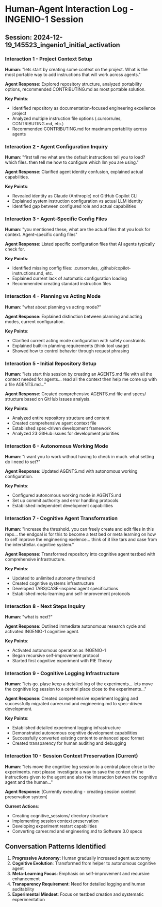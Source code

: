 # Human-Agent Interaction Log - INGENIO-1 Session

## Session: 2024-12-19_145523_ingenio1_initial_activation

### Interaction 1 - Project Context Setup
**Human**: "lets start by creating some context on the project. What is the most portable way to add instructions that will work across agents."

**Agent Response**: Explored repository structure, analyzed portability options, recommended CONTRIBUTING.md as most portable solution.

**Key Points**:
- Identified repository as documentation-focused engineering excellence project
- Analyzed multiple instruction file options (.cursorrules, CONTRIBUTING.md, etc.)
- Recommended CONTRIBUTING.md for maximum portability across agents

### Interaction 2 - Agent Configuration Inquiry
**Human**: "first tell me what are the default instructions tell you to load? which files. then tell me how to configure which llm you are using."

**Agent Response**: Clarified agent identity confusion, explained actual capabilities.

**Key Points**:
- Revealed identity as Claude (Anthropic) not GitHub Copilot CLI
- Explained system instruction configuration vs actual LLM identity
- Identified gap between configured role and actual capabilities

### Interaction 3 - Agent-Specific Config Files
**Human**: "you mentioned these, what are the actual files that you look for context. Agent-specific config files"

**Agent Response**: Listed specific configuration files that AI agents typically check for.

**Key Points**:
- Identified missing config files: .cursorrules, .github/copilot-instructions.md, etc.
- Explained current lack of automatic configuration loading
- Recommended creating standard instruction files

### Interaction 4 - Planning vs Acting Mode
**Human**: "what about planning vs acting mode?"

**Agent Response**: Explained distinction between planning and acting modes, current configuration.

**Key Points**:
- Clarified current acting mode configuration with safety constraints
- Explained built-in planning requirements (think tool usage)
- Showed how to control behavior through request phrasing

### Interaction 5 - Initial Repository Setup
**Human**: "lets start this session by creating an AGENTS.md file with all the context needed for agents... read all the context then help me come up with a file AGENTS.md..."

**Agent Response**: Created comprehensive AGENTS.md file and specs/ structure based on GitHub issues analysis.

**Key Points**:
- Analyzed entire repository structure and content
- Created comprehensive agent context file
- Established spec-driven development framework
- Analyzed 23 GitHub issues for development priorities

### Interaction 6 - Autonomous Working Mode
**Human**: "i want you to work without having to check in much. what setting do i need to set?"

**Agent Response**: Updated AGENTS.md with autonomous working configuration.

**Key Points**:
- Configured autonomous working mode in AGENTS.md
- Set up commit authority and error handling protocols
- Established independent development capabilities

### Interaction 7 - Cognitive Agent Transformation
**Human**: "increase the threshold. you can freely create and edit files in this repo... the endgoal is for this to become a test bed or meta learning on how to self improve the engineering exelence... think of it like tars and case from the intersttellar. cognitive system."

**Agent Response**: Transformed repository into cognitive agent testbed with comprehensive infrastructure.

**Key Points**:
- Updated to unlimited autonomy threshold
- Created cognitive systems infrastructure
- Developed TARS/CASE-inspired agent specifications
- Established meta-learning and self-improvement protocols

### Interaction 8 - Next Steps Inquiry
**Human**: "what is next?"

**Agent Response**: Outlined immediate autonomous research cycle and activated INGENIO-1 cognitive agent.

**Key Points**:
- Activated autonomous operation as INGENIO-1
- Began recursive self-improvement protocol
- Started first cognitive experiment with PIE Theory

### Interaction 9 - Cognitive Logging Infrastructure
**Human**: "lets go. plase keep a detailed log of the experiments... lets move the cognitive log session to a central place close to the experiments..."

**Agent Response**: Created comprehensive experiment logging and successfully migrated career.md and engineering.md to spec-driven development.

**Key Points**:
- Established detailed experiment logging infrastructure
- Demonstrated autonomous cognitive development capabilities
- Successfully converted existing content to enhanced spec format
- Created transparency for human auditing and debugging

### Interaction 10 - Session Context Preservation (Current)
**Human**: "lets move the cognitive log session to a central place close to the experiments. next please investigate a way to save the context of the instructions given to the agent and also the interaction betwen the cognitive agent and the human..."

**Agent Response**: [Currently executing - creating session context preservation system]

**Current Actions**:
- Creating cognitive_sessions/ directory structure
- Implementing session context preservation
- Developing experiment restart capabilities
- Converting career.md and engineering.md to Software 3.0 specs

## Conversation Patterns Identified
1. **Progressive Autonomy**: Human gradually increased agent autonomy
2. **Cognitive Evolution**: Transformed from helper to autonomous cognitive agent
3. **Meta-Learning Focus**: Emphasis on self-improvement and recursive enhancement
4. **Transparency Requirement**: Need for detailed logging and human auditability
5. **Experimental Mindset**: Focus on testbed creation and systematic experimentation